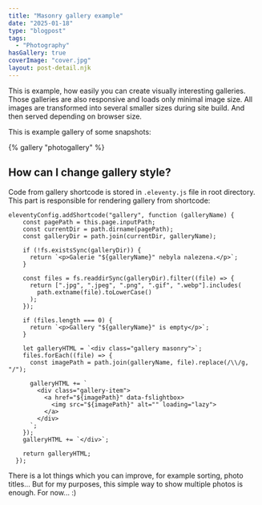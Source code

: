```yaml
---
title: "Masonry gallery example"
date: "2025-01-18"
type: "blogpost"
tags:
  - "Photography"
hasGallery: true
coverImage: "cover.jpg"
layout: post-detail.njk
---
```

This is example, how easily you can create visually interesting galleries. Those galleries are also responsive and loads only minimal image size. All images are transformed into several smaller sizes during site build. And then served depending on browser size.

This is example gallery of some snapshots:

{% gallery "photogallery" %}

## How can I change gallery style?
Code from gallery shortcode is stored in `.eleventy.js` file in root directory. This part is responsible for rendering gallery from shortcode:
```
eleventyConfig.addShortcode("gallery", function (galleryName) {
    const pagePath = this.page.inputPath;
    const currentDir = path.dirname(pagePath);
    const galleryDir = path.join(currentDir, galleryName);

    if (!fs.existsSync(galleryDir)) {
      return `<p>Galerie "${galleryName}" nebyla nalezena.</p>`;
    }

    const files = fs.readdirSync(galleryDir).filter((file) => {
      return [".jpg", ".jpeg", ".png", ".gif", ".webp"].includes(
        path.extname(file).toLowerCase()
      );
    });

    if (files.length === 0) {
      return `<p>Gallery "${galleryName}" is empty</p>`;
    }

    let galleryHTML = `<div class="gallery masonry">`;
    files.forEach((file) => {
      const imagePath = path.join(galleryName, file).replace(/\\/g, "/");

      galleryHTML += `
        <div class="gallery-item">
          <a href="${imagePath}" data-fslightbox>
            <img src="${imagePath}" alt="" loading="lazy">
          </a>
        </div>
      `;
    });
    galleryHTML += `</div>`;

    return galleryHTML;
  });
```

There is a lot things which you can improve, for example sorting, photo titles... But for my purposes, this simple way to show multiple photos is enough. For now... :)